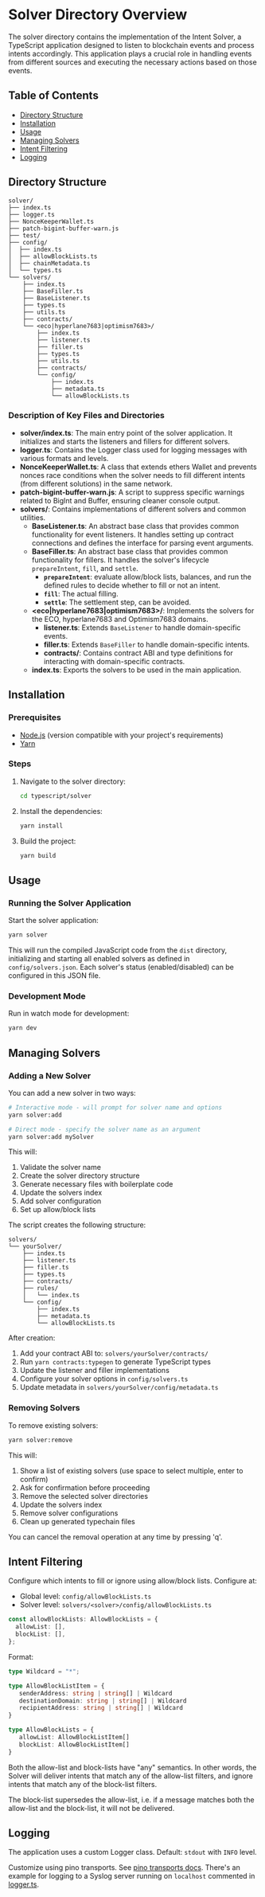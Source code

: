 # Solver Directory Overview

The solver directory contains the implementation of the Intent Solver, a TypeScript application designed to listen to blockchain events and process intents accordingly. This application plays a crucial role in handling events from different sources and executing the necessary actions based on those events.

## Table of Contents

- [Directory Structure](#directory-structure)
- [Installation](#installation)
- [Usage](#usage)
- [Managing Solvers](#managing-solvers)
- [Intent Filtering](#intent-filtering)
- [Logging](#logging)

## Directory Structure

```
solver/
├── index.ts
├── logger.ts
├── NonceKeeperWallet.ts
├── patch-bigint-buffer-warn.js
├── test/
├── config/
│  ├── index.ts
│  ├── allowBlockLists.ts
│  ├── chainMetadata.ts
│  └── types.ts
└── solvers/
    ├── index.ts
    ├── BaseFiller.ts
    ├── BaseListener.ts
    ├── types.ts
    ├── utils.ts
    ├── contracts/
    └── <eco|hyperlane7683|optimism7683>/
        ├── index.ts
        ├── listener.ts
        ├── filler.ts
        ├── types.ts
        ├── utils.ts
        ├── contracts/
        └── config/
            ├── index.ts
            ├── metadata.ts
            └── allowBlockLists.ts
```

### Description of Key Files and Directories

- **solver/index.ts**: The main entry point of the solver application. It initializes and starts the listeners and fillers for different solvers.
- **logger.ts**: Contains the Logger class used for logging messages with various formats and levels.
- **NonceKeeperWallet.ts**: A class that extends ethers Wallet and prevents nonces race conditions when the solver needs to fill different intents (from different solutions) in the same network.
- **patch-bigint-buffer-warn.js**: A script to suppress specific warnings related to BigInt and Buffer, ensuring cleaner console output.
- **solvers/**: Contains implementations of different solvers and common utilities.
  - **BaseListener.ts**: An abstract base class that provides common functionality for event listeners. It handles setting up contract connections and defines the interface for parsing event arguments.
  - **BaseFiller.ts**: An abstract base class that provides common functionality for fillers. It handles the solver's lifecycle `prepareIntent`, `fill`, and `settle`.
    - **`prepareIntent`**: evaluate allow/block lists, balances, and run the defined rules to decide whether to fill or not an intent.
    - **`fill`**: The actual filling.
    - **`settle`**: The settlement step, can be avoided.
  - **<eco|hyperlane7683|optimism7683>/**: Implements the solvers for the ECO, hyperlane7683 and Optimism7683 domains.
    - **listener.ts**: Extends `BaseListener` to handle domain-specific events.
    - **filler.ts**: Extends `BaseFiller` to handle domain-specific intents.
    - **contracts/**: Contains contract ABI and type definitions for interacting with domain-specific contracts.
  - **index.ts**: Exports the solvers to be used in the main application.

## Installation

### Prerequisites

- [Node.js](https://nodejs.org/) (version compatible with your project's requirements)
- [Yarn](https://yarnpkg.com/)

### Steps

1. Navigate to the solver directory:

   ```sh
   cd typescript/solver
   ```

2. Install the dependencies:

   ```sh
   yarn install
   ```

3. Build the project:

   ```sh
   yarn build
   ```

## Usage

### Running the Solver Application

Start the solver application:

```sh
yarn solver
```

This will run the compiled JavaScript code from the `dist` directory, initializing and starting all enabled solvers as defined in `config/solvers.json`. Each solver's status (enabled/disabled) can be configured in this JSON file.

### Development Mode

Run in watch mode for development:

```sh
yarn dev
```

## Managing Solvers

### Adding a New Solver

You can add a new solver in two ways:

```sh
# Interactive mode - will prompt for solver name and options
yarn solver:add

# Direct mode - specify the solver name as an argument
yarn solver:add mySolver
```

This will:

1. Validate the solver name
2. Create the solver directory structure
3. Generate necessary files with boilerplate code
4. Update the solvers index
5. Add solver configuration
6. Set up allow/block lists

The script creates the following structure:

```
solvers/
└── yourSolver/
    ├── index.ts
    ├── listener.ts
    ├── filler.ts
    ├── types.ts
    ├── contracts/
    ├── rules/
    │   └── index.ts
    └── config/
        ├── index.ts
        ├── metadata.ts
        └── allowBlockLists.ts
```

After creation:

1. Add your contract ABI to: `solvers/yourSolver/contracts/`
2. Run `yarn contracts:typegen` to generate TypeScript types
3. Update the listener and filler implementations
4. Configure your solver options in `config/solvers.ts`
5. Update metadata in `solvers/yourSolver/config/metadata.ts`

### Removing Solvers

To remove existing solvers:

```sh
yarn solver:remove
```

This will:

1. Show a list of existing solvers (use space to select multiple, enter to confirm)
2. Ask for confirmation before proceeding
3. Remove the selected solver directories
4. Update the solvers index
5. Remove solver configurations
6. Clean up generated typechain files

You can cancel the removal operation at any time by pressing 'q'.

## Intent Filtering

Configure which intents to fill or ignore using allow/block lists. Configure at:

- Global level: `config/allowBlockLists.ts`
- Solver level: `solvers/<solver>/config/allowBlockLists.ts`

```typescript
const allowBlockLists: AllowBlockLists = {
  allowList: [],
  blockList: [],
};
```

Format:

```typescript
type Wildcard = "*";

type AllowBlockListItem = {
   senderAddress: string | string[] | Wildcard
   destinationDomain: string | string[] | Wildcard
   recipientAddress: string | string[] | Wildcard
}

type AllowBlockLists = {
   allowList: AllowBlockListItem[]
   blockList: AllowBlockListItem[]
}
```

Both the allow-list and block-lists have "any" semantics. In other words, the Solver will deliver intents that match any of the allow-list filters, and ignore intents that match any of the block-list filters.

The block-list supersedes the allow-list, i.e. if a message matches both the allow-list and the block-list, it will not be delivered.

## Logging

The application uses a custom Logger class. Default: `stdout` with `INFO` level.

Customize using pino transports. See [pino transports docs](https://github.com/pinojs/pino/blob/main/docs/transports.md). There's an example for logging to a Syslog server running on `localhost` commented in [logger.ts](logger.ts).
